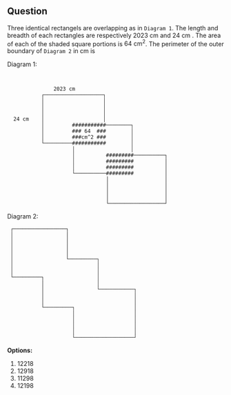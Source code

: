 ## Question

Three identical rectangels are overlapping as in `Diagram 1`. The length and breadth of each rectangles are respectively 2023 cm and 24 cm . The area of each of the shaded square portions is $64 \mathrm{~cm}^2$. The perimeter of the outer boundary of `Diagram 2` in cm is

Diagram 1:
```
                                                        
                                                        
               2023 cm                                  
           ┌───────────────────┐                        
           │                   │                        
           │                   │                        
           │                   │                        
  24 cm    │                   │                        
           │         ###########────────┐               
           │         ### 64  ###        │               
           │         ###cm^2 ###        │               
           └─────────###########        │               
                     │                  │               
                     │          #########──────────┐    
                     │          #########          │    
                     │          #########          │    
                     └──────────#########          │    
                                │                  │    
                                │                  │    
                                │                  │    
                                │                  │    
                                └──────────────────┘    
```

Diagram 2:
```            
 ┌─────────────────┐                        
 │                 │                        
 │                 │                        
 │                 │                        
 │                 │                        
 │                 └─────────┐              
 │                           │              
 │                           │              
 └─────────┐                 │              
           │                 │              
           │                 └───────────┐  
           │                             │  
           │                             │  
           └─────────┐                   │  
                     │                   │  
                     │                   │  
                     │                   │  
                     │                   │  
                     └───────────────────┘  
```


**Options:**

1. 12218
2. 12918
3. 11298
4. 12198

